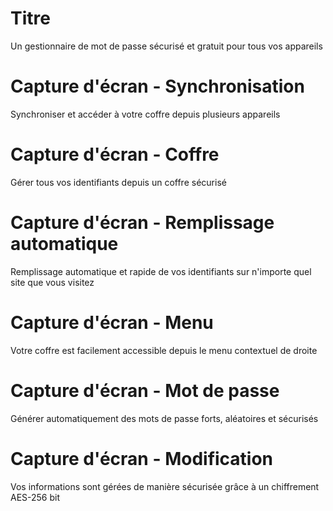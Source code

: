 # Titre

Un gestionnaire de mot de passe sécurisé et gratuit pour tous vos appareils

# Capture d'écran - Synchronisation

Synchroniser et accéder à votre coffre depuis plusieurs appareils

# Capture d'écran - Coffre

Gérer tous vos identifiants depuis un coffre sécurisé

# Capture d'écran - Remplissage automatique

Remplissage automatique et rapide de vos identifiants sur n'importe quel site que vous visitez

# Capture d'écran - Menu

Votre coffre est facilement accessible depuis le menu contextuel de droite

# Capture d'écran - Mot de passe

Générer automatiquement des mots de passe forts, aléatoires et sécurisés

# Capture d'écran - Modification

Vos informations sont gérées de manière sécurisée grâce à un chiffrement AES-256 bit
